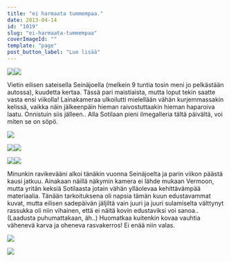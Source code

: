 ```yaml
---
title: "ei harmaata tummempaa."
date: 2013-04-14
id: "1019"
slug: "ei-harmaata-tummempaa"
coverImageId: ""
template: "page"
post_button_label: "Lue lisää"
---
```


[![](/images/IMG_0472.JPG)](http://4.bp.blogspot.com/-k_QKH71FMQ0/UWsAzKTEAUI/AAAAAAAAFms/KXDEf5f8Y5Q/s1600/IMG_0472.JPG)[![](/images/IMG_0694.JPG)](http://2.bp.blogspot.com/-gTRAVn08lGQ/UWsAzHA-GII/AAAAAAAAFmw/kbkdM-mM0CM/s1600/IMG_0694.JPG)

Vietin eilisen sateisella Seinäjoella (melkein 9 tuntia tosin meni jo pelkästään autossa), kuudetta kertaa. Tässä pari maistiaista, mutta loput tekin saatte vasta ensi viikolla! Lainakameraa ulkoilutti mielellään vähän kurjemmassakin kelissä, vaikka näin jälkeenpäin hieman raivostuttaakin hieman haparoiva laatu. Onnistuin siis jälleen.. Alla Sotilaan pieni ilmegalleria tältä päivältä, voi miten se on söpö.

[![](/images/IMG_0098.JPG)](http://4.bp.blogspot.com/-ayjwnsLhKYs/UWsA9QUhiVI/AAAAAAAAFn0/-ppJ8afdfY4/s1600/IMG_0098.JPG)

[![](/images/IMG_0117.JPG)](http://1.bp.blogspot.com/-7xVwQXDBWOo/UWsBe4F99KI/AAAAAAAAFoA/qCWHlpvWIrg/s1600/IMG_0117.JPG)[![](/images/IMG_0109.JPG)](http://3.bp.blogspot.com/-DG9kL750IJ4/UWsBeXOgRXI/AAAAAAAAFn4/BBrQDbb1IX0/s1600/IMG_0109.JPG)

[![](/images/IMG_0097.JPG)](http://1.bp.blogspot.com/-wn9CwGsietU/UWsA8wMmEMI/AAAAAAAAFnk/gN8OPIapck0/s1600/IMG_0097.JPG)[![](/images/IMG_0096.JPG)](http://3.bp.blogspot.com/-7EN7RCjY9F8/UWsA8J4XzbI/AAAAAAAAFnU/UvkNuIdqHkU/s1600/IMG_0096.JPG)

Minunkin ravikevääni alkoi tänäkin vuonna Seinäjoelta ja parin viikon päästä kausi jatkuu. Ainakaan näillä näkymin kamera ei lähde mukaan Vermoon, mutta yritän keksiä Sotilaasta jotain vähän ylläolevaa kehittävämpää materiaalia. Tänään tarkoituksena oli napsia tämän kuun edustavammat kuvat, mutta eilisen sadepäivän jäljiltä vain juuri ja juuri sulamiselta välttynyt rassukka oli niin vihainen, että ei näitä kovin edustaviksi voi sanoa.. (Laadusta puhumattakaan, äh..) Huomatkaa kuitenkin kovaa vauhtia vähenevä karva ja oheneva rasvakerros! Ei enää niin valas.

[![](/images/IMG_0027_.png)](http://3.bp.blogspot.com/-5jisK1oc1Wk/UWsAyiqTq6I/AAAAAAAAFm0/WBs1v9CfHfY/s1600/IMG_0027_.png)

[![](/images/ak.png)](http://4.bp.blogspot.com/-CSYg5NC-yWw/UWsF_DrHBMI/AAAAAAAAFoY/ZplEmUqoB9s/s1600/ak.png)
